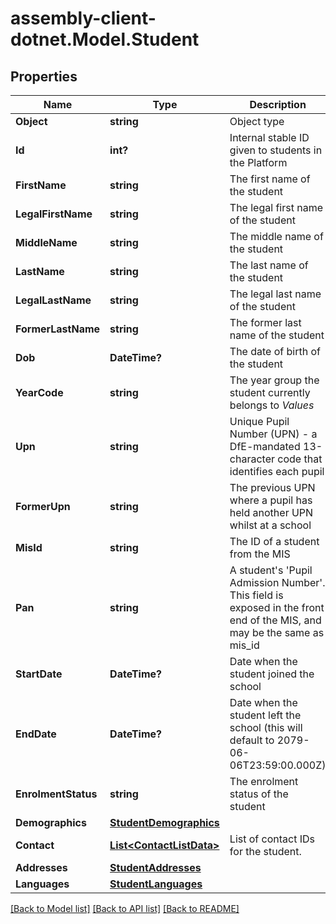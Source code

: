 # assembly-client-dotnet.Model.Student
## Properties

Name | Type | Description | Notes
------------ | ------------- | ------------- | -------------
**Object** | **string** | Object type | [optional] 
**Id** | **int?** | Internal stable ID given to students in the Platform | [optional] 
**FirstName** | **string** | The first name of the student | [optional] 
**LegalFirstName** | **string** | The legal first name of the student | [optional] 
**MiddleName** | **string** | The middle name of the student | [optional] 
**LastName** | **string** | The last name of the student | [optional] 
**LegalLastName** | **string** | The legal last name of the student | [optional] 
**FormerLastName** | **string** | The former last name of the student | [optional] 
**Dob** | **DateTime?** | The date of birth of the student | [optional] 
**YearCode** | **string** | The year group the student currently belongs to *Values*  |Value|Description| |- --|- --| |&#x60;N1&#x60;|Nursery first year| |&#x60;N2&#x60;|Nursery second year| |&#x60;R&#x60;|Reception| |&#x60;1&#x60;|Year 1| |&#x60;2&#x60;|Year 2| |&#x60;3&#x60;|Year 3| |&#x60;4&#x60;|Year 4| |&#x60;5&#x60;|Year 5| |&#x60;6&#x60;|Year 6| |&#x60;7&#x60;|Year 7| |&#x60;8&#x60;|Year 8| |&#x60;9&#x60;|Year 9| |&#x60;10&#x60;|Year 10| |&#x60;11&#x60;|Year 11| |&#x60;12&#x60;|Year 12| |&#x60;13&#x60;|Year 13|  | [optional] 
**Upn** | **string** | Unique Pupil Number (UPN) - a DfE-mandated 13-character code that identifies each pupil | [optional] 
**FormerUpn** | **string** | The previous UPN where a pupil has held another UPN whilst at a school | [optional] 
**MisId** | **string** | The ID of a student from the MIS | [optional] 
**Pan** | **string** | A student&#39;s &#39;Pupil Admission Number&#39;. This field is exposed in the front end of the MIS, and may be the same as mis_id | [optional] 
**StartDate** | **DateTime?** | Date when the student joined the school | [optional] 
**EndDate** | **DateTime?** | Date when the student left the school (this will default to 2079-06-06T23:59:00.000Z) | [optional] 
**EnrolmentStatus** | **string** | The enrolment status of the student | [optional] 
**Demographics** | [**StudentDemographics**](StudentDemographics.md) |  | [optional] 
**Contact** | [**List&lt;ContactListData&gt;**](ContactListData.md) | List of contact IDs for the student. | [optional] 
**Addresses** | [**StudentAddresses**](StudentAddresses.md) |  | [optional] 
**Languages** | [**StudentLanguages**](StudentLanguages.md) |  | [optional] 

[[Back to Model list]](../README.md#documentation-for-models) [[Back to API list]](../README.md#documentation-for-api-endpoints) [[Back to README]](../README.md)

